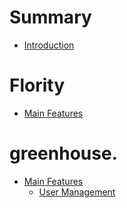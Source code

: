 # Summary

- [Introduction](./introduction.md)

# Flority
- [Main Features](./flority/features.md)

# greenhouse.
- [Main Features](./greenhouse/features.md)
  - [User Management](./greenhouse/user_management.md)
